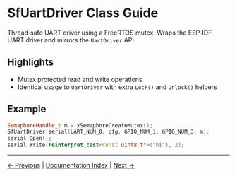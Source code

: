 # SfUartDriver Class Guide

Thread‑safe UART driver using a FreeRTOS mutex. Wraps the ESP‑IDF UART driver and mirrors the `UartDriver` API.

## Highlights
- Mutex protected read and write operations
- Identical usage to `UartDriver` with extra `Lock()` and `Unlock()` helpers

## Example
```cpp
SemaphoreHandle_t m = xSemaphoreCreateMutex();
SfUartDriver serial(UART_NUM_0, cfg, GPIO_NUM_1, GPIO_NUM_3, m);
serial.Open();
serial.Write(reinterpret_cast<const uint8_t*>("hi"), 2);
```

---

[← Previous](UartDriver.md) | [Documentation Index](index.md) | [Next →](DacOutput.md)
